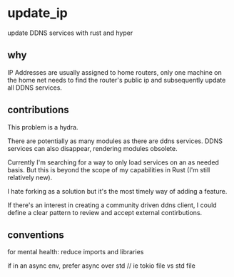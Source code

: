 # update_ip

update DDNS services with rust and hyper

## why

IP Addresses are usually assigned to home routers, only one machine on the home net needs to find the router's public ip and subsequently update all DDNS services.

## contributions

This problem is a hydra.

There are potentially as many modules as there are ddns services.
DDNS services can also disappear, rendering modules obsolete.

Currently I'm searching for a way to only load services on an as needed basis.
But this is beyond the scope of my capabilities in Rust (I'm still relatively new).

I hate forking as a solution but it's the most timely way of adding a feature.

If there's an interest in creating a community driven ddns client, I could define a clear pattern
to review and accept external contirbutions.


## conventions

for mental health:
reduce imports and libraries

if in an async env, prefer async over std
// ie tokio file vs std file
